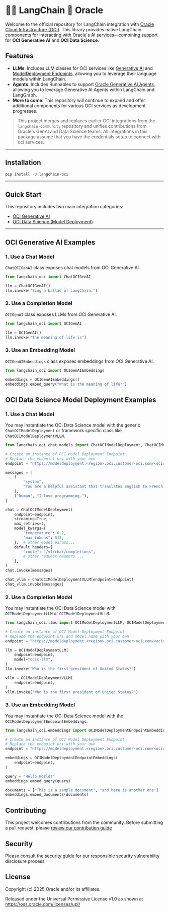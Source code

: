 # 🦜️🔗 LangChain 🤝 Oracle

Welcome to the official repository for LangChain integration with [Oracle Cloud Infrastructure (OCI)](https://cloud.oracle.com/). This library provides native LangChain components for interacting with Oracle's AI services—combining support for **OCI Generative AI** and **OCI Data Science**.

## Features

- **LLMs**: Includes LLM classes for OCI services like [Generative AI](https://cloud.oracle.com/ai-services/generative-ai) and [ModelDeployment Endpoints](https://cloud.oracle.com/ai-services/model-deployment), allowing you to leverage their language models within LangChain.
- **Agents**: Includes Runnables to support [Oracle Generative AI Agents](https://www.oracle.com/artificial-intelligence/generative-ai/agents/), allowing you to leverage Generative AI Agents within LangChain and LangGraph.
- **More to come**: This repository will continue to expand and offer additional components for various OCI services as development progresses.

> This project merges and replaces earlier OCI integrations from the `langchain-community` repository and unifies contributions from Oracle's GenAI and Data Science teams.
> All integrations in this package assume that you have the credentials setup to connect with oci services.

---

## Installation


```bash
pip install -U langchain-oci
```

---

## Quick Start

This repository includes two main integration categories:

- [OCI Generative AI](#oci-generative-ai-examples)
- [OCI Data Science (Model Deployment)](#oci-data-science-model-deployment-examples)


---

## OCI Generative AI Examples

### 1. Use a Chat Model

`ChatOCIGenAI` class exposes chat models from OCI Generative AI.

```python
from langchain_oci import ChatOCIGenAI

llm = ChatOCIGenAI()
llm.invoke("Sing a ballad of LangChain.")
```

### 2. Use a Completion Model
`OCIGenAI` class exposes LLMs from OCI Generative AI.

```python
from langchain_oci import OCIGenAI

llm = OCIGenAI()
llm.invoke("The meaning of life is")
```

### 3. Use an Embedding Model
`OCIGenAIEmbeddings` class exposes embeddings from OCI Generative AI.

```python
from langchain_oci import OCIGenAIEmbeddings

embeddings = OCIGenAIEmbeddings()
embeddings.embed_query("What is the meaning of life?")
```


## OCI Data Science Model Deployment Examples

### 1. Use a Chat Model

You may instantiate the OCI Data Science model with the generic `ChatOCIModelDeployment` or framework specific class like `ChatOCIModelDeploymentVLLM`.

```python
from langchain_oci.chat_models import ChatOCIModelDeployment, ChatOCIModelDeploymentVLLM

# Create an instance of OCI Model Deployment Endpoint
# Replace the endpoint uri with your own
endpoint = "https://modeldeployment.<region>.oci.customer-oci.com/<ocid>/predict"

messages = [
    (
        "system",
        "You are a helpful assistant that translates English to French. Translate the user sentence.",
    ),
    ("human", "I love programming."),
]

chat = ChatOCIModelDeployment(
    endpoint=endpoint,
    streaming=True,
    max_retries=1,
    model_kwargs={
        "temperature": 0.2,
        "max_tokens": 512,
    },  # other model params...
    default_headers={
        "route": "/v1/chat/completions",
        # other request headers ...
    },
)
chat.invoke(messages)

chat_vllm = ChatOCIModelDeploymentVLLM(endpoint=endpoint)
chat_vllm.invoke(messages)
```

### 2. Use a Completion Model
You may instantiate the OCI Data Science model with `OCIModelDeploymentLLM` or `OCIModelDeploymentVLLM`.

```python
from langchain_oci.llms import OCIModelDeploymentLLM, OCIModelDeploymentVLLM

# Create an instance of OCI Model Deployment Endpoint
# Replace the endpoint uri and model name with your own
endpoint = "https://modeldeployment.<region>.oci.customer-oci.com/<ocid>/predict"

llm = OCIModelDeploymentLLM(
    endpoint=endpoint,
    model="odsc-llm",
)
llm.invoke("Who is the first president of United States?")

vllm = OCIModelDeploymentVLLM(
    endpoint=endpoint,
)
vllm.invoke("Who is the first president of United States?")
```

### 3. Use an Embedding Model
You may instantiate the OCI Data Science model with the `OCIModelDeploymentEndpointEmbeddings`.

```python
from langchain_oci.embeddings import OCIModelDeploymentEndpointEmbeddings

# Create an instance of OCI Model Deployment Endpoint
# Replace the endpoint uri with your own
endpoint = "https://modeldeployment.<region>.oci.customer-oci.com/<ocid>/predict"

embeddings = OCIModelDeploymentEndpointEmbeddings(
    endpoint=endpoint,
)

query = "Hello World!"
embeddings.embed_query(query)

documents = ["This is a sample document", "and here is another one"]
embeddings.embed_documents(documents)
```


## Contributing

This project welcomes contributions from the community. Before submitting a pull request, please [review our contribution guide](./CONTRIBUTING.md)

## Security

Please consult the [security guide](./SECURITY.md) for our responsible security vulnerability disclosure process

## License

Copyright (c) 2025 Oracle and/or its affiliates.

Released under the Universal Permissive License v1.0 as shown at
<https://oss.oracle.com/licenses/upl/>
